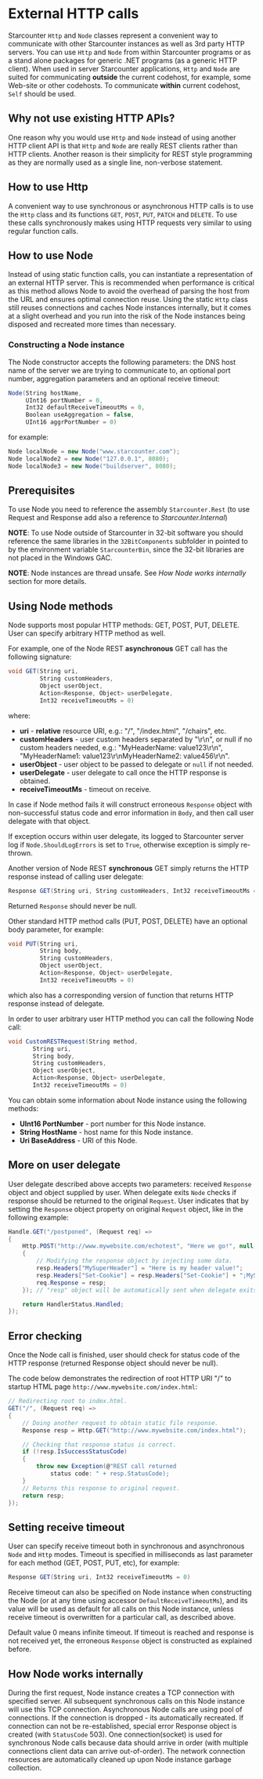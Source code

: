 # External HTTP calls

Starcounter `Http` and `Node` classes represent a convenient way to communicate with other Starcounter instances as well as 3rd party HTTP servers. You can use `Http` and `Node` from within Starcounter programs or as a stand alone packages for generic .NET programs (as a generic HTTP client). When used in server Starcounter applications, `Http` and `Node` are suited for communicating **outside** the current codehost, for example, some Web-site or other codehosts. To communicate **within** current codehost, `Self` should be used.

## Why not use existing HTTP APIs?

One reason why you would use `Http` and `Node` instead of using another HTTP client API is that `Http` and `Node` are really REST clients rather than HTTP clients. Another reason is their simplicity for REST style programming as they are normally used as a single line, non-verbose statement.

## How to use Http

A convenient way to use synchronous or asynchronous HTTP calls is to use the ```Http``` class and its functions ```GET```, ```POST```, ```PUT```, ```PATCH``` and ```DELETE```. To use these calls synchronously makes using HTTP requests very similar to using regular function calls.

## How to use Node

Instead of using static function calls, you can instantiate a representation of an external HTTP server. This is recommended when performance is critical as this method allows Node to avoid the overhead of parsing the host from the URL and ensures optimal connection reuse. Using the static ```Http``` class still reuses connections and caches Node instances internally, but it comes at a slight overhead and you run into the risk of the Node instances being disposed and recreated more times than necessary.

### Constructing a Node instance
The Node constructor accepts the following parameters: the DNS host name of the server we are trying to communicate to, an optional port number, aggregation parameters and an optional receive timeout:

```cs
Node(String hostName,
     UInt16 portNumber = 0,
     Int32 defaultReceiveTimeoutMs = 0,
     Boolean useAggregation = false,
     UInt16 aggrPortNumber = 0)
```

for example:

```cs
Node localNode = new Node("www.starcounter.com");
Node localNode2 = new Node("127.0.0.1", 8080);
Node localNode3 = new Node("buildserver", 8080);
```

## Prerequisites
To use Node you need to reference the assembly ```Starcounter.Rest``` (to use Request and Response add also a reference to _Starcounter.Internal_)

**NOTE**: To use Node outside of Starcounter in 32-bit software you should reference the same libraries in the ```32BitComponents``` subfolder in pointed to by the environment variable ```StarcounterBin```, since the 32-bit libraries are not placed in the Windows GAC.


**NOTE**: Node instances are thread unsafe. See *How Node works internally* section for more details.

## Using Node methods

Node supports most popular HTTP methods: GET, POST, PUT, DELETE. User can specify arbitrary HTTP method as well.

For example, one of the Node REST **asynchronous** GET call has the following signature:

```cs
void GET(String uri,
         String customHeaders,
         Object userObject,
         Action<Response, Object> userDelegate,
         Int32 receiveTimeoutMs = 0)
```

where:

* **uri** - **relative** resource URI, e.g.: "/", "/index.html", "/chairs", etc.
* **customHeaders** - user custom headers separated by "\r\n", or null if no custom headers needed, e.g.: "MyHeaderName: value123\r\n", "MyHeaderName1: value123\r\nMyHeaderName2: value456\r\n".
* **userObject** - user object to be passed to delegate or `null` if not needed.
* **userDelegate** - user delegate to call once the HTTP response is obtained.
* **receiveTimeoutMs** - timeout on receive.

In case if Node method fails it will construct erroneous `Response` object with non-successful status code and error information in `Body`, and then call user delegate with that object.

If exception occurs within user delegate, its logged to Starcounter server log if `Node.ShouldLogErrors` is set to `True`, otherwise exception is simply re-thrown.

Another version of Node REST **synchronous** GET simply returns the HTTP response instead of calling user delegate:

```cs
Response GET(String uri, String customHeaders, Int32 receiveTimeoutMs = 0)
```

Returned `Response` should never be null.

Other standard HTTP method calls (PUT, POST, DELETE) have an optional body parameter, for example:

```cs
void PUT(String uri,
         String body,
         String customHeaders,
         Object userObject,
         Action<Response, Object> userDelegate,
         Int32 receiveTimeoutMs = 0)
```

which also has a corresponding version of function that returns HTTP response instead of delegate.

In order to user arbitrary user HTTP method you can call the following Node call:

```cs
void CustomRESTRequest(String method,
       String uri,
       String body,
       String customHeaders,
       Object userObject,
       Action<Response, Object> userDelegate,
       Int32 receiveTimeoutMs = 0)
```

You can obtain some information about Node instance using the following methods:

* **UInt16 PortNumber** - port number for this Node instance.
* **String HostName** - host name for this Node instance.
* **Uri BaseAddress** - URI of this Node.

## More on user delegate

User delegate described above accepts two parameters: received `Response` object and object supplied by user. When delegate exits `Node` checks if response should be returned to the original `Request`. User indicates that by setting the `Response` object property on original `Request` object, like in the following example:

```cs
Handle.GET("/postponed", (Request req) =>
{
    Http.POST("http://www.mywebsite.com/echotest", "Here we go!", null, null, (Response resp, Object userObject) =>
    {
        // Modifying the response object by injecting some data.
        resp.Headers["MySuperHeader"] = "Here is my header value!";
        resp.Headers["Set-Cookie"] = resp.Headers["Set-Cookie"] + ";MySuperCookie=CookieValue";
        req.Response = resp;
    }); // "resp" object will be automatically sent when delegate exits.

    return HandlerStatus.Handled;
});
```

## Error checking

Once the Node call is finished, user should check for status code of the HTTP response (returned Response object should never be null).

The code below demonstrates the redirection of root HTTP URI "/" to startup HTML page `http://www.mywebsite.com/index.html`:

```cs
// Redirecting root to index.html.
GET("/", (Request req) =>
{
    // Doing another request to obtain static file response.
    Response resp = Http.GET("http://www.mywebsite.com/index.html");

    // Checking that response status is correct.
    if (!resp.IsSuccessStatusCode)
    {
        throw new Exception(@"REST call returned
            status code: " + resp.StatusCode);
    }
    // Returns this response to original request.
    return resp;
});
```

## Setting receive timeout

User can specify receive timeout both in synchronous and asynchronous `Node` and `Http` modes. Timeout is specified in milliseconds as last parameter for each method (GET, POST, PUT, etc), for example:

```cs
Response GET(String uri, Int32 receiveTimeoutMs = 0)
```

Receive timeout can also be specified on Node instance when constructing the Node (or at any time using accessor `DefaultReceiveTimeoutMs`), and its value will be used as default for all calls on this Node instance, unless receive timeout is overwritten for a particular call, as described above.

Default value 0 means infinite timeout.
If timeout is reached and response is not received yet, the erroneous `Response` object is constructed as explained before.

## How Node works internally

During the first request, Node instance creates a TCP connection with specified server. All subsequent synchronous calls on this Node instance will use this TCP connection. Asynchronous Node calls are using pool of connections. If the connection is dropped - its automatically recreated. If connection can not be re-established, special error Response object is created (with `StatusCode` 503). One connection(socket) is used for synchronous Node calls because data should arrive in order (with multiple connections client data can arrive out-of-order). The network connection resources are automatically cleaned up upon Node instance garbage collection.
